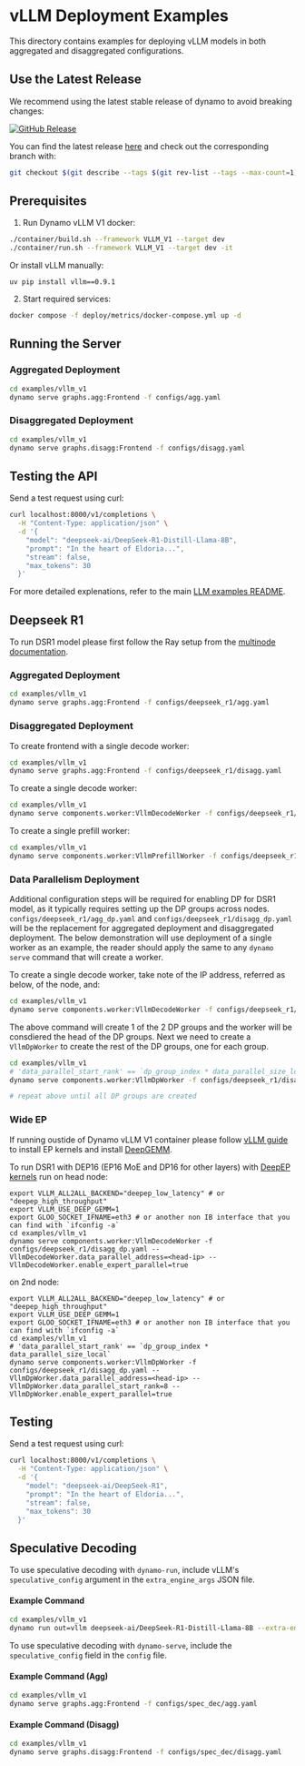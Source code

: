 <!--
SPDX-FileCopyrightText: Copyright (c) 2025 NVIDIA CORPORATION & AFFILIATES. All rights reserved.
SPDX-License-Identifier: Apache-2.0

Licensed under the Apache License, Version 2.0 (the "License");
you may not use this file except in compliance with the License.
You may obtain a copy of the License at

http://www.apache.org/licenses/LICENSE-2.0

Unless required by applicable law or agreed to in writing, software
distributed under the License is distributed on an "AS IS" BASIS,
WITHOUT WARRANTIES OR CONDITIONS OF ANY KIND, either express or implied.
See the License for the specific language governing permissions and
limitations under the License.
-->

# vLLM Deployment Examples

This directory contains examples for deploying vLLM models in both aggregated and disaggregated configurations.

## Use the Latest Release

We recommend using the latest stable release of dynamo to avoid breaking changes:

[![GitHub Release](https://img.shields.io/github/v/release/ai-dynamo/dynamo)](https://github.com/ai-dynamo/dynamo/releases/latest)

You can find the latest release [here](https://github.com/ai-dynamo/dynamo/releases/latest) and check out the corresponding branch with:

```bash
git checkout $(git describe --tags $(git rev-list --tags --max-count=1))
```

## Prerequisites

1. Run Dynamo vLLM V1 docker:
```bash
./container/build.sh --framework VLLM_V1 --target dev
./container/run.sh --framework VLLM_V1 --target dev -it
```

Or install vLLM manually:

```
uv pip install vllm==0.9.1
```

2. Start required services:
```bash
docker compose -f deploy/metrics/docker-compose.yml up -d
```

## Running the Server

### Aggregated Deployment
```bash
cd examples/vllm_v1
dynamo serve graphs.agg:Frontend -f configs/agg.yaml
```

### Disaggregated Deployment
```bash
cd examples/vllm_v1
dynamo serve graphs.disagg:Frontend -f configs/disagg.yaml
```

## Testing the API

Send a test request using curl:
```bash
curl localhost:8000/v1/completions \
  -H "Content-Type: application/json" \
  -d '{
    "model": "deepseek-ai/DeepSeek-R1-Distill-Llama-8B",
    "prompt": "In the heart of Eldoria...",
    "stream": false,
    "max_tokens": 30
  }'
```

For more detailed explenations, refer to the main [LLM examples README](../llm/README.md).



## Deepseek R1

To run DSR1 model please first follow the Ray setup from the [multinode documentation](../../docs/examples/multinode.md).

### Aggregated Deployment

```bash
cd examples/vllm_v1
dynamo serve graphs.agg:Frontend -f configs/deepseek_r1/agg.yaml
```


### Disaggregated Deployment

To create frontend with a single decode worker:
```bash
cd examples/vllm_v1
dynamo serve graphs.agg:Frontend -f configs/deepseek_r1/disagg.yaml
```

To create a single decode worker:
```bash
cd examples/vllm_v1
dynamo serve components.worker:VllmDecodeWorker -f configs/deepseek_r1/disagg.yaml
```

To create a single prefill worker:
```bash
cd examples/vllm_v1
dynamo serve components.worker:VllmPrefillWorker -f configs/deepseek_r1/disagg.yaml
```

### Data Parallelism Deployment

Additional configuration steps will be required for enabling DP for DSR1 model,
as it typically requires setting up the DP groups across nodes.
`configs/deepseek_r1/agg_dp.yaml` and `configs/deepseek_r1/disagg_dp.yaml` will be
the replacement for aggregated deployment and disaggregated deployment.
The below demonstration will use deployment of a single worker as an example,
the reader should apply the same to any `dynamo serve` command that will create
a worker.

To create a single decode worker, take note of the IP address, referred as <head-ip> below, of the node, and:
```bash
cd examples/vllm_v1
dynamo serve components.worker:VllmDecodeWorker -f configs/deepseek_r1/disagg_dp.yaml --VllmDecodeWorker.data_parallel_address=<head-ip>
```

The above command will create 1 of the 2 DP groups and the worker will be consdiered
the head of the DP groups. Next we need to create a `VllmDpWorker` to create the rest of the DP groups, one for each group.

```bash
cd examples/vllm_v1
# 'data_parallel_start_rank' == `dp_group_index * data_parallel_size_local`
dynamo serve components.worker:VllmDpWorker -f configs/deepseek_r1/disagg_dp.yaml --VllmDpWorker.data_parallel_address=<head-ip> --VllmDpWorker.data_parallel_start_rank=8

# repeat above until all DP groups are created
```


### Wide EP

If running oustide of Dynamo vLLM V1 container please follow [vLLM guide](https://github.com/vllm-project/vllm/tree/main/tools/ep_kernels) to install EP kernels and install [DeepGEMM](https://github.com/deepseek-ai/DeepGEMM).

To run DSR1 with DEP16 (EP16 MoE and DP16 for other layers) with [DeepEP kernels](https://github.com/deepseek-ai/DeepEP) run on head node:

```
export VLLM_ALL2ALL_BACKEND="deepep_low_latency" # or "deepep_high_throughput"
export VLLM_USE_DEEP_GEMM=1
export GLOO_SOCKET_IFNAME=eth3 # or another non IB interface that you can find with `ifconfig -a`
cd examples/vllm_v1
dynamo serve components.worker:VllmDecodeWorker -f configs/deepseek_r1/disagg_dp.yaml --VllmDecodeWorker.data_parallel_address=<head-ip> --VllmDecodeWorker.enable_expert_parallel=true
```

on 2nd node:

```
export VLLM_ALL2ALL_BACKEND="deepep_low_latency" # or "deepep_high_throughput"
export VLLM_USE_DEEP_GEMM=1
export GLOO_SOCKET_IFNAME=eth3 # or another non IB interface that you can find with `ifconfig -a`
cd examples/vllm_v1
# 'data_parallel_start_rank' == `dp_group_index * data_parallel_size_local`
dynamo serve components.worker:VllmDpWorker -f configs/deepseek_r1/disagg_dp.yaml --VllmDpWorker.data_parallel_address=<head-ip> --VllmDpWorker.data_parallel_start_rank=8 --VllmDpWorker.enable_expert_parallel=true
```

## Testing

Send a test request using curl:
```bash
curl localhost:8000/v1/completions \
  -H "Content-Type: application/json" \
  -d '{
    "model": "deepseek-ai/DeepSeek-R1",
    "prompt": "In the heart of Eldoria...",
    "stream": false,
    "max_tokens": 30
  }'
```

## Speculative Decoding

To use speculative decoding with ```dynamo-run```, include vLLM's ```speculative_config``` argument in the ```extra_engine_args``` JSON file.

#### Example Command

```bash
cd examples/vllm_v1
dynamo run out=vllm deepseek-ai/DeepSeek-R1-Distill-Llama-8B --extra-engine-args spec_dec/spec_dec.json
```

To use speculative decoding with ```dynamo-serve```, include the ```speculative_config``` field in the ```config``` file.

#### Example Command (Agg)

```bash
cd examples/vllm_v1
dynamo serve graphs.agg:Frontend -f configs/spec_dec/agg.yaml
```

#### Example Command (Disagg)

```bash
cd examples/vllm_v1
dynamo serve graphs.disagg:Frontend -f configs/spec_dec/disagg.yaml
```